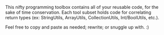 This nifty programming toolbox contains all of your reusable code, for the sake of time conservation. Each tool subset
holds code for correlating return types (ex: StringUtils, ArrayUtils, CollectionUtils, Int/BoolUtils, etc.). 

Feel free to copy and paste as needed; rewrite; or snuggle up with. :)

